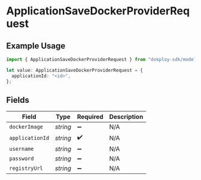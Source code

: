 # ApplicationSaveDockerProviderRequest

## Example Usage

```typescript
import { ApplicationSaveDockerProviderRequest } from "dokploy-sdk/models/operations";

let value: ApplicationSaveDockerProviderRequest = {
  applicationId: "<id>",
};
```

## Fields

| Field              | Type               | Required           | Description        |
| ------------------ | ------------------ | ------------------ | ------------------ |
| `dockerImage`      | *string*           | :heavy_minus_sign: | N/A                |
| `applicationId`    | *string*           | :heavy_check_mark: | N/A                |
| `username`         | *string*           | :heavy_minus_sign: | N/A                |
| `password`         | *string*           | :heavy_minus_sign: | N/A                |
| `registryUrl`      | *string*           | :heavy_minus_sign: | N/A                |